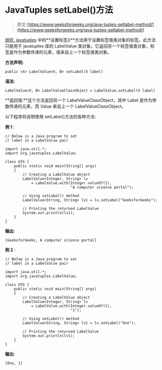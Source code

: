# JavaTuples setLabel()方法

> 原文:[https://www.geeksforgeeks.org/java-tuples-setlabel-method/](https://www.geeksforgeeks.org/java-tuples-setlabel-method/)

[组织. javatuples](https://www.geeksforgeeks.org/javatuples-introduction/) 中的**设置标签()**方法用于设置标签值类对象的标签。此方法只能用于 javatuples 库的 LabelValue 类对象。它返回另一个标签值类对象，标签是作为参数传递的元素，值来自上一个标签值类对象。

**方法声明:**

```
public <X> LabelValue<X, B> setLabel(X label)
```

**语法:**

```
LabelValue<X, B> LabelValueClassObject = LabelValue.setLabel(X label)
```

**返回值:**这个方法返回另一个 LabelValueClassObject，其中 Label 是作为参数传递的元素，而 Value 来自上一个 LabelValueClassObject。

以下程序将说明使用 setLabel()方法的各种方法:

**例 1** :

```
// Below is a Java program to set
// label in a LabelValue pair

import java.util.*;
import org.javatuples.LabelValue;

class GfG {
    public static void main(String[] args)
    {
        // Creating a LabelValue object
        LabelValue<Integer, String> lv
            = LabelValue.with(Integer.valueOf(1),
                              "A computer science portal");

        // Using setLabel() method
        LabelValue<String, String> lv1 = lv.setLabel("GeeksforGeeks");

        // Printing the returned LabelValue
        System.out.println(lv1);
    }
}
```

**输出**:

```
[GeeksforGeeks, A computer science portal]

```

**例 2** :

```
// Below is a Java program to set
// label in a LabelValue pair

import java.util.*;
import org.javatuples.LabelValue;

class GfG {
    public static void main(String[] args)
    {
        // Creating a LabelValue object
        LabelValue<Integer, String> lv
            = LabelValue.with(Integer.valueOf(1),
                              "1");

        // Using setLabel() method
        LabelValue<String, String> lv1 = lv.setLabel("One");

        // Printing the returned LabelValue
        System.out.println(lv1);
    }
}
```

**输出**:

```
[One, 1]

```